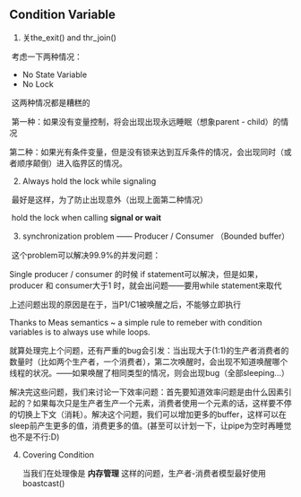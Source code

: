 ## Condition Variable

1. 关the_exit() and thr_join()

​		考虑一下两种情况：

- No State Variable
- No Lock

​		这两种情况都是糟糕的

​		第一种：如果没有变量控制，将会出现出现永远睡眠（想象parent - child）的情况

​		第二种：如果光有条件变量，但是没有锁来达到互斥条件的情况，会出现同时（或者顺序颠倒）进入临界区的情况。

2. Always hold the lock while signaling

​		最好是这样，为了防止出现意外（出现上面第二种情况）

​		hold the lock when calling **signal or wait**

3. synchronization problem —— Producer / Consumer （Bounded buffer）

​		这个problem可以解决99.9%的并发问题：

Single producer / consumer 的时候 if statement可以解决，但是如果，producer 和 consumer大于1 时，就会出问题——要用while statement来取代

上述问题出现的原因是在于，当P1/C1被唤醒之后，不能够立即执行

Thanks to Meas semantics ~ a simple rule to remeber with condition
variables is to always use while loops.

就算处理完上个问题，还有严重的bug会引发：当出现大于(1:1)的生产者消费者的数量时（比如两个生产者，一个消费者），第二次唤醒时，会出现不知道唤醒哪个线程的状况。——如果唤醒了相同类型的情况，则会出现bug（全部sleeping...）

解决完这些问题，我们来讨论一下效率问题：首先要知道效率问题是由什么因素引起的？如果每次只是生产者生产一个元素，消费者使用一个元素的话，这样要不停的切换上下文（消耗）。解决这个问题，我们可以增加更多的buffer，这样可以在sleep前产生更多的值，消费更多的值。(甚至可以计划一下，让pipe为空时再睡觉也不是不行:D)

4. Covering Condition

   当我们在处理像是  **内存管理**  这样的问题，生产者-消费者模型最好使用boastcast()

















